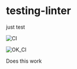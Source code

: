 # testing-linter
just test

![CI](https://github.com/skube/testing-linter/workflows/CI/badge.svg)


![OK_CI](https://github.com/skube/testing-linter/workflows/OK_CI/badge.svg)

Does this work
